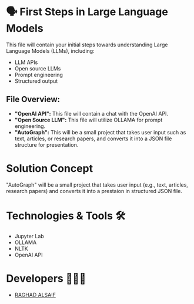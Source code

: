 # 🗣️ First Steps in Large Language Models

This file will contain your initial steps towards understanding Large Language Models (LLMs), including:

- LLM APIs
- Open source LLMs
- Prompt engineering
- Structured output

## File Overview:
- **"OpenAI API":** This file will contain a chat with the OpenAI API.
- **"Open Source LLM":** This file will utilize OLLAMA for prompt engineering.
- **"AutoGraph":** This will be a small project that takes user input such as text, articles, or research papers, and converts it into a JSON file structure for presentation.

# Solution Concept
"AutoGraph" will be a small project that takes user input (e.g., text, articles, research papers) and converts it into a prestaion in structured JSON file.

# Technologies & Tools 🛠️
- Jupyter Lab
- OLLAMA
- NLTK
- OpenAI API

# Developers 👩🏼‍💻
- [RAGHAD ALSAIF](https://github.com/raghadalsaif)

